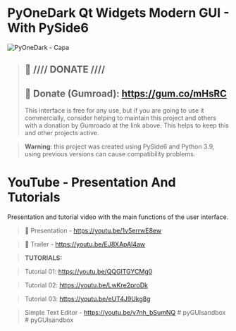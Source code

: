 # PyOneDark Qt Widgets Modern GUI - With PySide6

![PyOneDark - Capa](https://user-images.githubusercontent.com/60605512/127739671-653eccb8-49da-4244-ae48-a8ae9b9b6fb2.png)

> ## :gift: **//// DONATE ////**
> ## 🔗 Donate (Gumroad): https://gum.co/mHsRC
> This interface is free for any use, but if you are going to use it commercially, consider helping to maintain this project and others with a donation by Gumroado at the link above. This helps to keep this and other projects active.

> **Warning**: this project was created using PySide6 and Python 3.9, using previous versions can cause compatibility problems.

# YouTube - Presentation And Tutorials
Presentation and tutorial video with the main functions of the user interface.
> 🔗 Presentation - https://youtu.be/1v5errwE8ew

> 🔗 Trailer - https://youtu.be/EJ8XApAl4aw

> **TUTORIALS:**

> Tutorial 01: https://youtu.be/QQGlTGYCMg0

> Tutorial 02: https://youtu.be/LwKre2proDk

> Tutorial 03: https://youtu.be/eUT4J9Ukg8g

> Simple Text Editor - https://youtu.be/v7nh_bSumNQ
#   p y G U I s a n d b o x  
 #   p y G U I s a n d b o x  
 